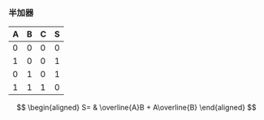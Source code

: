 
### 半加器

| A   | B   | C   | S   |
| --- | --- | --- | --- |
| 0   | 0   | 0   | 0   |
| 1   | 0   | 0   | 1   |
| 0   | 1   | 0   | 1   |
| 1   | 1   | 1   | 0   |

$$
\begin{aligned}
    S= & \overline{A}B + A\overline{B}
\end{aligned}
$$